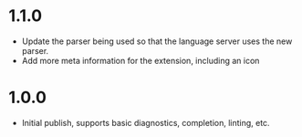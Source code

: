 # 1.1.0

* Update the parser being used so that the language server uses the new parser.
* Add more meta information for the extension, including an icon

# 1.0.0

* Initial publish, supports basic diagnostics, completion, linting, etc.